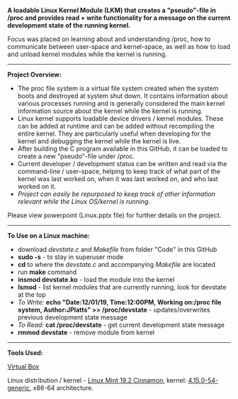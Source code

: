 <b>A loadable Linux Kernel Module (LKM) that creates a "pseudo"-file in /proc and provides read + write functionality for a message on the current development state of the running kernel.</b>

Focus was placed on learning about and understanding /proc, how to communicate between user-space and kernel-space, as well as how to load and unload kernel modules while the kernel is running.

***

<b>Project Overview:</b>

- The proc file system is a virtual file system created when the system boots and destroyed at system shut down. It contains information about various processes running and is generally considered the main kernel information source about the kernel while the kernel is running.
- Linux kernel supports loadable device drivers / kernel modules. These can be added at runtime and can be added without recompiling the entire kernel. They are particularly useful when developing for the kernel and debugging the kernel while the kernel is live.
- After building the C program available in this GitHub, it can be loaded to create a new "pseudo"-file under /proc.
- Current developer / development status can be written and read via the command-line / user-space, helping to keep track of what part of the kernel was last worked on, when it was last worked on, and who last worked on it.
- <i>Project can easily be repurposed to keep track of other information relevant while the Linux OS/kernel is running.</i>

Please view powerpoint (Linux.pptx file) for further details on the project.

***

<b>To Use on a Linux machine:</b>
- download <i>devstate.c</i> and <i>Makefile</i> from folder "Code" in this GitHub
- <b>sudo -s</b> - to stay in superuser mode
- <b>cd</b> to where the <i>devstate.c</i> and accompanying <i>Makefile</i> are located
- run <b>make</b> command
- <b>insmod devstate.ko</b> - load the module into the kernel
- <b>lsmod</b> - list kernel modules that are currently running, look for devstate at the top
- <i>To Write: </i><b>echo "Date:12/01/19, Time:12:00PM, Working on:/proc file system, Author:JPlatts" >> /proc/devstate</b> - updates/overwrites previous development state message
- <i>To Read: </i><b>cat /proc/devstate</b> - get current development state message
- <b>rmmod devstate</b> - remove module from kernel

***

<b>Tools Used:</b>

<a href="https://www.virtualbox.org/" target="_blank">Virtual Box</a>

Linux distribution / kernel - <a href="https://linuxmint.com/" target="_blank">Linux Mint 19.2 Cinnamon</a>, kernel: <a href="https://www.kernel.org/" target="_blank">4.15.0-54-generic</a>, x86-64 architecture.</b>
